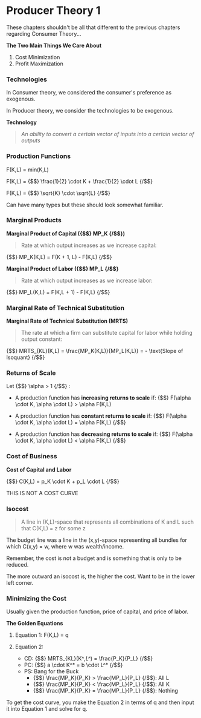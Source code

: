 # Producer Theory 1

These chapters shouldn't be all that different to the previous chapters regarding Consumer Theory...


**The Two Main Things We Care About**

1. Cost Minimization
2. Profit Maximization


### Technologies

In Consumer theory, we considered the consumer's preference as exogenous.


In Producer theory, we consider the technologies to be exogenous.


**Technology**


> *An ability to convert a certain vector of inputs into a certain vector of outputs*


### Production Functions


F(K,L) = min(K,L)


F(K,L) = {$$} \frac{1}{2} \cdot K + \frac{1}{2} \cdot L {/$$}


F(K,L) = {$$} \sqrt{K} \cdot \sqrt{L} {/$$}


Can have many types but these should look somewhat familiar. 


### Marginal Products

**Marginal Product of Capital ({$$} MP_K {/$$})**

> Rate at which output increases as we increase capital:

{$$}
MP_K(K,L) = F(K + 1, L) - F(K,L)
{/$$}


**Marginal Product of Labor ({$$} MP_L {/$$}**

> Rate at which output increases as we increase labor:

{$$}
MP_L(K,L) = F(K,L + 1) - F(K,L)
{/$$}


### Marginal Rate of Technical Substitution

**Marginal Rate of Technical Substitution (MRTS)**

> The rate at which a firm can substitute capital for labor while holding output constant:

{$$}
MRTS_{KL}(K,L) = \frac{MP_K(K,L)}{MP_L(K,L)} = - \text{Slope of Isoquant}
{/$$}


### Returns of Scale


Let {$$} \alpha > 1 {/$$} :


- A production function has **increasing returns to scale** if:
{$$}
F(\alpha \cdot K, \alpha \cdot L) > \alpha F(K,L)

- A production function has **constant returns to scale** if: 
{$$}
F(\alpha \cdot K, \alpha \cdot L) = \alpha F(K,L)
{/$$}

- A production function has **decreasing returns to scale** if:
{$$}
F(\alpha \cdot K, \alpha \cdot L) < \alpha F(K,L)
{/$$}

### Cost of Business

**Cost of Capital and Labor**

{$$} 
C(K,L) = p_K \cdot K + p_L \cdot L
{/$$}


THIS IS NOT A COST CURVE


### Isocost

> A line in (K,L)-space that represents all combinations of K and L such that C(K,L) = z for some z


The budget line was a line in the (x,y)-space representing all bundles for which C(x,y) = w, where w was wealth/income.


Remember, the cost is not a budget and is something that is only to be reduced.
    

The more outward an isocost is, the higher the cost. Want to be in the lower left corner.


### Minimizing the Cost

Usually given the production function, price of capital, and price of labor.


**The Golden Equations**


1. Equation 1: 
F(K,L) = q

2. Equation 2:
    - CD: {$$} MRTS_{KL}(K^*,L^*) = \frac{P_K}{P_L} {/$$}
    - PC: {$$} a \cdot K^* = b \cdot L^* {/$$}
    - PS: Bang for the Buck
        - {$$} \frac{MP_K}{P_K} > \frac{MP_L}{P_L} {/$$}: All L
        - {$$} \frac{MP_K}{P_K} < \frac{MP_L}{P_L} {/$$}: All K
        - {$$} \frac{MP_K}{P_K} = \frac{MP_L}{P_L} {/$$}: Nothing


To get the cost curve, you make the Equation 2 in terms of q and then input it into Equation 1 and solve for q.


